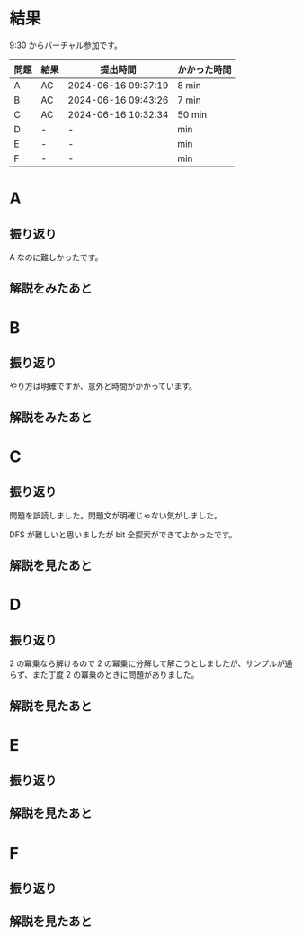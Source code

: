 # 結果

9:30 からバーチャル参加です。

| 問題 | 結果 | 提出時間            | かかった時間 |
|------|------|---------------------|--------------|
| A    | AC   | 2024-06-16 09:37:19 | 8 min        |
| B    | AC   | 2024-06-16 09:43:26 | 7 min        |
| C    | AC   | 2024-06-16 10:32:34 | 50 min       |
| D    | -    | -                   |    min       |
| E    | -    | -                   |    min       |
| F    | -    | -                   |    min       |

# A

## 振り返り

A なのに難しかったです。

## 解説をみたあと

# B

## 振り返り

やり方は明確ですが、意外と時間がかかっています。

## 解説をみたあと

# C

## 振り返り

問題を誤読しました。問題文が明確じゃない気がしました。

DFS が難しいと思いましたが bit 全探索ができてよかったです。

## 解説を見たあと

# D

## 振り返り

2 の冪乗なら解けるので 2 の冪乗に分解して解こうとしましたが、サンプルが通らず、また丁度 2 の冪乗のときに問題がありました。

## 解説を見たあと

# E

## 振り返り

## 解説を見たあと

# F

## 振り返り

## 解説を見たあと
